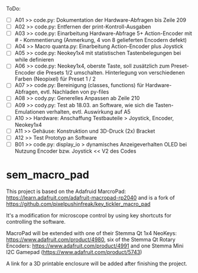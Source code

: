 ToDo:
- [ ] A01 >> code.py: Dokumentation der Hardware-Abfragen bis Zeile 209
- [ ] A02 >> code.py: Entfernen der print-Kontroll-Ausgaben
- [ ] A03 >> code.py: Einarbeitung Hardware-Abfrage 5+ Action-Encoder mit # - Kommentierung (Anmerkung, 4 von 8 gelieferten Encodern defekt) 
- [ ] A04 >> Macro quanta.py: Einarbeitung Action-Encoder plus Joystick
- [ ] A05 >> code.py: Neokey1x4 mit statistischen Tastenbelegungen bei while definieren
- [ ] A06 >> code.py: Neokey1x4, oberste Taste, soll zusätzlich zum Preset-Encoder die Presets 1/2 umschalten. Hinterlegung von verschiedenen Farben (Neopixel)  für Preset 1 / 2
- [ ] A07 >> code.py: Bereinigung (classes, functions) für Hardware-Abfragen, evtl. Nachladen von py-files
- [ ] A08 >> cody.py: Generelles Anpassen ab Zeile 210
- [ ] A09 >> cody.py: Test ab 18.03. an Software, wie sich die Tasten-Emulationen verhalten, evtl. Auswirkung auf A5
- [ ] A10 >> Hardware: Anschaffung Testbauteile > Joystick, Encoder, Neokey1x4
- [ ] A11 >> Gehäuse: Konstruktion und 3D-Druck (2x) Bracket
- [ ] A12 >> Test Prototyp an Software
- [ ] B01 >> code.py: display_io > dynamisches Anzeigeverhalten OLED bei Nutzung Encoder bzw. Joystick << V2 des Codes

# sem_macro_pad
This project is based on the Adafruid MarcroPad: https://learn.adafruit.com/adafruit-macropad-rp2040 and is a fork of https://github.com/pixelpushinfreak/key_tickler_macro_pad

It's a modification for microscope control by using key shortcuts for controlling the software.

MacroPad will be extended with one of their Stemma Qt 1x4 NeoKeys: https://www.adafruit.com/product/4980, six of the Stemma Qt Rotary Encoders: https://www.adafruit.com/product/4991 and one Stemma Mini I2C Gamepad (https://www.adafruit.com/product/5743)

A link for a 3D printable enclosure will be added after finishing the project.
